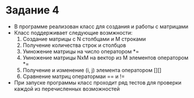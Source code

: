 # Задание 4

- В программе реализован класс для создания и работы с матрицами
- Класс поддерживает следующие возмжности:
    1) Создание матрицы с N столбцами и M строками
    2) Получение количества строк и столбцов
    3) Умножение матрицы на число оператором *=
    4) Умножение матрицы NxM на вектор из M элементов оператором *=
    5) Получение и изменение (i, j) элемента оператором [][]
    6) Сравнение матриц оператормаи == и !=
- При запуске программы класс проходит ряд тестов для проверки каждой из перечисленных возможностей
